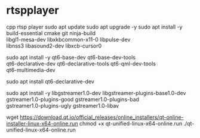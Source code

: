 # rtspplayer
cpp rtsp player 
sudo apt update
sudo apt upgrade -y
sudo apt install -y build-essential cmake git ninja-build \
    libgl1-mesa-dev libxkbcommon-x11-0 libpulse-dev \
    libnss3 libasound2-dev libxcb-cursor0



sudo apt install -y qt6-base-dev qt6-base-dev-tools \
    qt6-declarative-dev qt6-declarative-tools qt6-qml-dev-tools \
    qt6-multimedia-dev

sudo apt install qt6-declarative-dev


sudo apt install -y libgstreamer1.0-dev libgstreamer-plugins-base1.0-dev \
    gstreamer1.0-plugins-good gstreamer1.0-plugins-bad \
    gstreamer1.0-plugins-ugly gstreamer1.0-libav


wget https://download.qt.io/official_releases/online_installers/qt-online-installer-linux-x64-online.run
chmod +x qt-unified-linux-x64-online.run
./qt-unified-linux-x64-online.run


